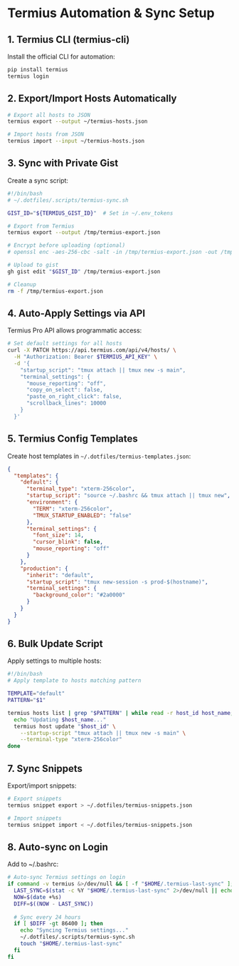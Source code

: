 # Termius Automation & Sync Setup

## 1. Termius CLI (termius-cli)
Install the official CLI for automation:
```bash
pip install termius
termius login
```

## 2. Export/Import Hosts Automatically
```bash
# Export all hosts to JSON
termius export --output ~/termius-hosts.json

# Import hosts from JSON
termius import --input ~/termius-hosts.json
```

## 3. Sync with Private Gist
Create a sync script:
```bash
#!/bin/bash
# ~/.dotfiles/.scripts/termius-sync.sh

GIST_ID="${TERMIUS_GIST_ID}"  # Set in ~/.env_tokens

# Export from Termius
termius export --output /tmp/termius-export.json

# Encrypt before uploading (optional)
# openssl enc -aes-256-cbc -salt -in /tmp/termius-export.json -out /tmp/termius-export.enc -k "$TERMIUS_ENCRYPT_KEY"

# Upload to gist
gh gist edit "$GIST_ID" /tmp/termius-export.json

# Cleanup
rm -f /tmp/termius-export.json
```

## 4. Auto-Apply Settings via API
Termius Pro API allows programmatic access:
```bash
# Set default settings for all hosts
curl -X PATCH https://api.termius.com/api/v4/hosts/ \
  -H "Authorization: Bearer $TERMIUS_API_KEY" \
  -d '{
    "startup_script": "tmux attach || tmux new -s main",
    "terminal_settings": {
      "mouse_reporting": "off",
      "copy_on_select": false,
      "paste_on_right_click": false,
      "scrollback_lines": 10000
    }
  }'
```

## 5. Termius Config Templates
Create host templates in `~/.dotfiles/termius-templates.json`:
```json
{
  "templates": {
    "default": {
      "terminal_type": "xterm-256color",
      "startup_script": "source ~/.bashrc && tmux attach || tmux new",
      "environment": {
        "TERM": "xterm-256color",
        "TMUX_STARTUP_ENABLED": "false"
      },
      "terminal_settings": {
        "font_size": 14,
        "cursor_blink": false,
        "mouse_reporting": "off"
      }
    },
    "production": {
      "inherit": "default",
      "startup_script": "tmux new-session -s prod-$(hostname)",
      "terminal_settings": {
        "background_color": "#2a0000"
      }
    }
  }
}
```

## 6. Bulk Update Script
Apply settings to multiple hosts:
```bash
#!/bin/bash
# Apply template to hosts matching pattern

TEMPLATE="default"
PATTERN="$1"

termius hosts list | grep "$PATTERN" | while read -r host_id host_name; do
  echo "Updating $host_name..."
  termius host update "$host_id" \
    --startup-script "tmux attach || tmux new -s main" \
    --terminal-type "xterm-256color"
done
```

## 7. Sync Snippets
Export/import snippets:
```bash
# Export snippets
termius snippet export > ~/.dotfiles/termius-snippets.json

# Import snippets  
termius snippet import < ~/.dotfiles/termius-snippets.json
```

## 8. Auto-sync on Login
Add to ~/.bashrc:
```bash
# Auto-sync Termius settings on login
if command -v termius &>/dev/null && [ -f "$HOME/.termius-last-sync" ]; then
  LAST_SYNC=$(stat -c %Y "$HOME/.termius-last-sync" 2>/dev/null || echo 0)
  NOW=$(date +%s)
  DIFF=$((NOW - LAST_SYNC))
  
  # Sync every 24 hours
  if [ $DIFF -gt 86400 ]; then
    echo "Syncing Termius settings..."
    ~/.dotfiles/.scripts/termius-sync.sh
    touch "$HOME/.termius-last-sync"
  fi
fi
```